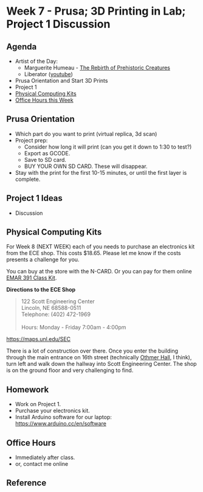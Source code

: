# Week 7 - Prusa; 3D Printing in Lab; Project 1 Discussion

## Agenda
- Artist of the Day:
  - Marguerite Humeau - [The Rebirth of Prehistoric Creatures](https://we-make-money-not-art.com/back_here_below_formidable/)
  - Liberator ([youtube](https://www.youtube.com/watch?v=DconsfGsXyA))
- Prusa Orientation and Start 3D Prints
- Project 1
- [Physical Computing Kits](#physical-computing-kits)
- [Office Hours this Week](#office-hours)

## Prusa Orientation
- Which part do you want to print (virtual replica, 3d scan)
- Project prep:
  - Consider how long it will print (can you get it down to 1:30 to test?)
  - Export as GCODE. 
  - Save to SD card.
  - BUY YOUR OWN SD CARD. These will disappear.
- Stay with the print for the first 10-15 minutes, or until the first layer is complete.

## Project 1 Ideas
- Discussion

## Physical Computing Kits

For Week 8 (NEXT WEEK) each of you needs to purchase an electronics kit from the ECE shop. This costs $18.65. Please let me know if the costs presents a challenge for you.

You can buy at the store with the N-CARD. Or you can pay for them online [EMAR 391 Class Kit](https://marketplace.unl.edu/ees/engineering-class-kits/emar391.html).

__Directions to the ECE Shop__
> 122 Scott Engineering Center <br>
> Lincoln, NE 68588-0511 <br>
> Telephone: (402) 472-1969 <br><br>
> Hours: Monday - Friday 7:00am - 4:00pm

https://maps.unl.edu/SEC

There is a lot of construction over there. Once you enter the building through the main entrance on 16th street (technically [Othmer Hall](https://maps.unl.edu/OTHM), I think), turn left and walk down the hallway into Scott Engineering Center. The shop is on the ground floor and very challenging to find.

## Homework
- Work on Project 1.
- Purchase your electronics kit.
- Install Arduino software for our laptop: https://www.arduino.cc/en/software

## Office Hours 
- Immediately after class. 
- or, contact me online
  
## Reference
